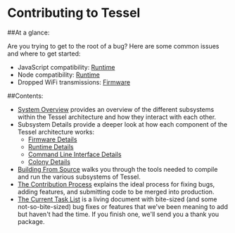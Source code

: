 Contributing to Tessel
==================

##At a glance:

Are you trying to get to the root of a bug? Here are some common issues and where to get started:

- JavaScript compatibility: [Runtime](./runtime-details.md#javascript-compatibility)
- Node compatibility: [Runtime](./runtime-details.md#nodejs-compatibility)
- Dropped WiFi transmissions: [Firmware](./firmware-details.md#cc3k-wi-fi-chip)


##Contents:

- [System Overview](./system-overview.md) provides an overview of the different subsystems within the Tessel architecture and how they interact with each other.
- Subsystem Details provide a deeper look at how each component of the Tessel architecture works:
  - [Firmware Details](./firmware-details.md)
  - [Runtime Details](./runtime-details.md)
  - [Command Line Interface Details](./cli-details.md)
  - [Colony Details](./colony-details.md)
- [Building From Source](./build-from-source.md) walks you through the tools needed to compile and run the various subsystems of Tessel.
- [The Contribution Process](./contribution-process.md) explains the ideal process for fixing bugs, adding features, and submitting code to be merged into production.
- [The Current Task List](./task-list.md) is a living document with bite-sized (and some not-so-bite-sized) bug fixes or features that we've been meaning to add but haven't had the time. If you finish one, we'll send you a thank you package.


